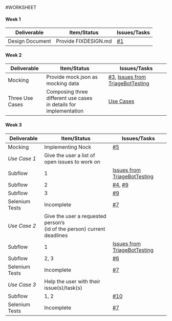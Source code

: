 #WORKSHEET
#### Week 1

| Deliverable   | Item/Status   |  Issues/Tasks
| ------------- | ------------  |  ------------
| Design Document | Provide FIXDESIGN.md    | [#1](https://github.ncsu.edu/maalbash/DeveloperTriage#1)


#### Week 2

| Deliverable   | Item/Status   |  Issues/Tasks
| ------------- | ------------  |  ------------
| Mocking         | Provide mock.json as mocking data |  [#3](https://github.ncsu.edu/maalbash/DeveloperTriage#3), [Issues from TriageBotTesting](https://github.ncsu.edu/hqtu/TriageBotTesting)
| Three Use Cases   | Composing three different use cases </br> in details for implementation | [Use Cases](https://github.ncsu.edu/maalbash/DeveloperTriage/blob/master/TriageBot_UseCases.md)

#### Week 3

| Deliverable   | Item/Status   |  Issues/Tasks
| ------------- | ------------  |  ------------
| Mocking         | Implementing Nock | [#5](https://github.ncsu.edu/maalbash/DeveloperTriage#5)
| *Use Case 1*      | Give the user a list of open issues to work on   | &nbsp;
| Subflow           | 1               |  [Issues from TriageBotTesting](https://github.ncsu.edu/hqtu/TriageBotTesting)
| Subflow           | 2               |  [#4](https://github.ncsu.edu/maalbash/DeveloperTriage#4), [#9]( https://github.ncsu.edu/maalbash/DeveloperTriage#9)
| Subflow           | 3               |  [#9]( https://github.ncsu.edu/maalbash/DeveloperTriage#9)
| Selenium Tests    | Incomplete      |  [#7]( https://github.ncsu.edu/maalbash/DeveloperTriage#7)
| *Use Case 2*      | Give the user a requested person’s</br>(id of the person) current deadlines | &nbsp;
| Subflow           | 1               |  [Issues from TriageBotTesting](https://github.ncsu.edu/hqtu/TriageBotTesting)
| Subflow           | 2, 3            |  [#6](https://github.ncsu.edu/maalbash/DeveloperTriage#6)
| Selenium Tests    | Incomplete      |  [#7]( https://github.ncsu.edu/maalbash/DeveloperTriage#7)
| *Use Case 3*      | Help the user with their issue(s)/task(s)   | &nbsp;
| Subflow           | 1, 2            |  [#10]( https://github.ncsu.edu/maalbash/DeveloperTriage#10)
| Selenium Tests    | Incomplete      |  [#7]( https://github.ncsu.edu/maalbash/DeveloperTriage#7)



